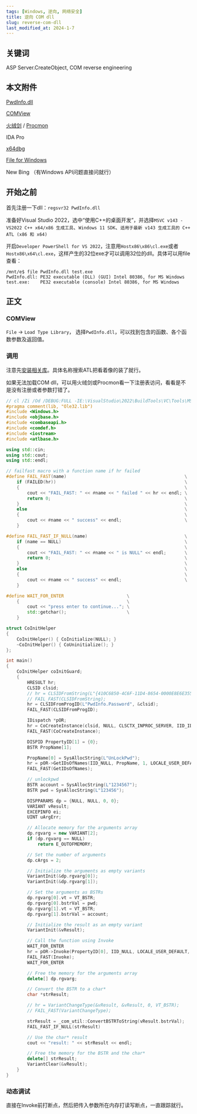 ```yaml
---
tags: [Windows, 逆向, 网络安全]
title: 逆向 COM dll
slug: reverse-com-dll
last_modified_at: 2024-1-7
---
```


## 关键词

ASP Server.CreateObject, COM reverse engineering

## 本文附件

[PwdInfo.dll](https://github.com/Young-Lord/Young-Lord.github.io/releases/download/assets/PwdInfo.dll)

[COMView](https://www.softpedia.com/get/System/System-Info/COMView.shtml)

[火绒剑](https://www.52pojie.cn/thread-1859777-1-1.html) / [Procmon](https://learn.microsoft.com/zh-cn/sysinternals/downloads/procmon)

IDA Pro

[x64dbg](https://github.com/x64dbg/x64dbg/releases/latest)

[File for Windows](https://gnuwin32.sourceforge.net/packages/file.htm)

New Bing （有Windows API问题直接问就行）

## 开始之前

首先注册一下dll：`regsvr32 PwdInfo.dll`

准备好Visual Studio 2022，选中“使用C++的桌面开发”，并选择`MSVC v143 - VS2022 C++ x64/x86 生成工具`、`Windows 11 SDK`、`适用于最新 v143 生成工具的 C++ ATL (x86 和 x64)`

开启`Developer PowerShell for VS 2022`，注意用`Hostx86\x86\cl.exe`或者`Hostx86\x64\cl.exe`，这样产生的32位exe才可以调用32位的dll。具体可以用file查看：

```console
/mnt/e$ file PwdInfo.dll test.exe
PwdInfo.dll: PE32 executable (DLL) (GUI) Intel 80386, for MS Windows
test.exe:    PE32 executable (console) Intel 80386, for MS Windows
```

## 正文

### COMView

`File` -> `Load Type Library`， 选择`PwdInfo.dll`，可以找到包含的函数、各个函数参数及返回值。

### 调用

注意先[安装相关库](https://stackoverflow.com/questions/3898287/c-include-atlbase-h-is-not-found)。具体名称搜索ATL把看着像的装了就行。

如果无法加载COM dll，可以用火绒剑或Procmon看一下注册表访问，看看是不是没有注册或者参数打错了。

```cpp
// cl /Zi /Od /DEBUG:FULL -IE:\VisualStudio\2022\BuildTools\VC\Tools\MSVC\14.16.27023\atlmfc\lib\x86 -IE:\VisualStudio\2022\BuildTools\VC\Tools\MSVC\14.38.33130\atlmfc\include /EHsc .\test.cpp /link /libpath:"E:\VisualStudio\2022\BuildTools\VC\Tools\MSVC\14.16.27023\atlmfc\lib\x86" atls.lib /DEBUG:FULL ; .\test.exe
#pragma comment(lib, "Ole32.lib")
#include <Windows.h>
#include <objbase.h>
#include <combaseapi.h>
#include <comdef.h>
#include <iostream>
#include <atlbase.h>

using std::cin;
using std::cout;
using std::endl;

// failfast macro with a function name if hr failed
#define FAIL_FAST(name)                                             \
    if (FAILED(hr))                                                 \
    {                                                               \
        cout << "FAIL_FAST: " << #name << " failed " << hr << endl; \
        return 0;                                                   \
    }                                                               \
    else                                                            \
    {                                                               \
        cout << #name << " success" << endl;                        \
    }

#define FAIL_FAST_IF_NULL(name)                                     \
    if (name == NULL)                                               \
    {                                                               \
        cout << "FAIL_FAST: " << #name << " is NULL" << endl;       \
        return 0;                                                   \
    }                                                               \
    else                                                            \
    {                                                               \
        cout << #name << " success" << endl;                        \
    }

#define WAIT_FOR_ENTER                        \
    {                                         \
        cout << "press enter to continue..."; \
        std::getchar();                       \
    }

struct CoInitHelper
{
    CoInitHelper() { CoInitialize(NULL); }
    ~CoInitHelper() { CoUninitialize(); }
};

int main()
{
    CoInitHelper coInitGuard;
    {
        HRESULT hr;
        CLSID clsid;
        // hr = CLSIDFromString(L"{410C6850-4C6F-11D4-8654-0000E8E6E355}", &clsid);
        // FAIL_FAST(CLSIDFromString);
        hr = CLSIDFromProgID(L"PwdInfo.Password", &clsid);
        FAIL_FAST(CLSIDFromProgID);

        IDispatch *pOR;
        hr = CoCreateInstance(clsid, NULL, CLSCTX_INPROC_SERVER, IID_IDispatch, (void **)&pOR);
        FAIL_FAST(CoCreateInstance);

        DISPID PropertyID[1] = {0};
        BSTR PropName[1];

        PropName[0] = SysAllocString(L"UnLockPwd");
        hr = pOR->GetIDsOfNames(IID_NULL, PropName, 1, LOCALE_USER_DEFAULT, PropertyID);
        FAIL_FAST(GetIDsOfNames);

        // unlockpwd
        BSTR account = SysAllocString(L"1234567");
        BSTR pwd = SysAllocString(L"123456");

        DISPPARAMS dp = {NULL, NULL, 0, 0};
        VARIANT vResult;
        EXCEPINFO ei;
        UINT uArgErr;

        // Allocate memory for the arguments array
        dp.rgvarg = new VARIANT[2];
        if (dp.rgvarg == NULL)
            return E_OUTOFMEMORY;

        // Set the number of arguments
        dp.cArgs = 2;

        // Initialize the arguments as empty variants
        VariantInit(&dp.rgvarg[0]);
        VariantInit(&dp.rgvarg[1]);

        // Set the arguments as BSTRs
        dp.rgvarg[0].vt = VT_BSTR;
        dp.rgvarg[0].bstrVal = pwd;
        dp.rgvarg[1].vt = VT_BSTR;
        dp.rgvarg[1].bstrVal = account;

        // Initialize the result as an empty variant
        VariantInit(&vResult);

        // Call the function using Invoke
        WAIT_FOR_ENTER
        hr = pOR->Invoke(PropertyID[0], IID_NULL, LOCALE_USER_DEFAULT, DISPATCH_METHOD, &dp, &vResult, &ei, &uArgErr);
        FAIL_FAST(Invoke);
        WAIT_FOR_ENTER

        // Free the memory for the arguments array
        delete[] dp.rgvarg;

        // Convert the BSTR to a char*
        char *strResult;

        // hr = VariantChangeType(&vResult, &vResult, 0, VT_BSTR);
        // FAIL_FAST(VariantChangeType);

        strResult = _com_util::ConvertBSTRToString(vResult.bstrVal);
        FAIL_FAST_IF_NULL(strResult)

        // Use the char* result
        cout << "result: " << strResult << endl;

        // Free the memory for the BSTR and the char*
        delete[] strResult;
        VariantClear(&vResult);
    }
}
```

### 动态调试

直接在Invoke前打断点，然后把传入参数所在内存打读写断点，一直跟踪就行。
